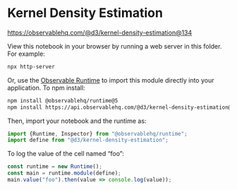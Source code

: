 # Kernel Density Estimation

https://observablehq.com/@d3/kernel-density-estimation@134

View this notebook in your browser by running a web server in this folder. For
example:

~~~sh
npx http-server
~~~

Or, use the [Observable Runtime](https://github.com/observablehq/runtime) to
import this module directly into your application. To npm install:

~~~sh
npm install @observablehq/runtime@5
npm install https://api.observablehq.com/@d3/kernel-density-estimation@134.tgz?v=3
~~~

Then, import your notebook and the runtime as:

~~~js
import {Runtime, Inspector} from "@observablehq/runtime";
import define from "@d3/kernel-density-estimation";
~~~

To log the value of the cell named “foo”:

~~~js
const runtime = new Runtime();
const main = runtime.module(define);
main.value("foo").then(value => console.log(value));
~~~
